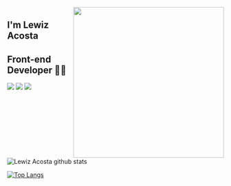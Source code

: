 <img align='right' src="https://media.giphy.com/media/6heBQSjt2IoA8/giphy.gif" width="350">

## I'm Lewiz Acosta
## Front-end Developer 👨‍💻


[![](https://img.shields.io/netlify/b769a134-51e4-47ad-a4ad-65defe19ba15?label=Netlify%20Lewiz&style=flat-square)](https://eapresumes-123workforce.netlify.app/)
[![](https://img.shields.io/badge/Linkedin-Lewiz%20Acosta-blue)](https://www.linkedin.com/in/eduacope/)
[![](https://img.shields.io/badge/Gmail-Lewiz%20Acosta-red)](mailto:lewiz.acosta18@gmail.com)



![Lewiz Acosta github stats](https://github-readme-stats.vercel.app/api?username=lewiz17&show_icons=true&theme=default)

[![Top Langs](https://github-readme-stats.vercel.app/api/top-langs/?username=lewiz17&layout=compact&langs_count=8&theme=default)](https://github.com/lewiz17/github-readme-stats)



